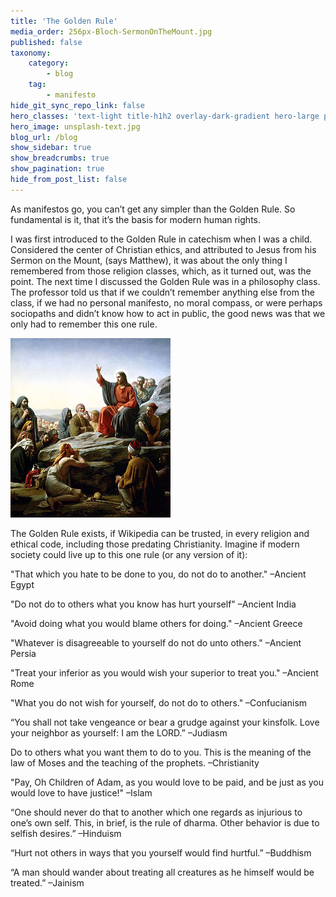 ```yaml
---
title: 'The Golden Rule'
media_order: 256px-Bloch-SermonOnTheMount.jpg
published: false
taxonomy:
    category:
        - blog
    tag:
        - manifesto
hide_git_sync_repo_link: false
hero_classes: 'text-light title-h1h2 overlay-dark-gradient hero-large parallax'
hero_image: unsplash-text.jpg
blog_url: /blog
show_sidebar: true
show_breadcrumbs: true
show_pagination: true
hide_from_post_list: false
---
```


As manifestos go, you can’t get any simpler than the Golden Rule. So fundamental is it, that it’s the basis for modern human rights.

I was first introduced to the Golden Rule in catechism when I was a child.  Considered the center of Christian ethics, and attributed to Jesus from his Sermon on the Mount, (says Matthew), it was about the only thing I remembered from those religion classes, which, as it turned out, was the point. The next time I discussed the Golden Rule was in a philosophy class. The professor told us that if we couldn’t remember anything else from the class, if we had no personal manifesto, no moral compass, or were perhaps sociopaths and didn’t know how to act in public, the good news was that we only had to remember this one rule.

![Book Cover](256px-Bloch-SermonOnTheMount.jpg?resize=550,425&classes=right)

The Golden Rule exists, if Wikipedia can be trusted, in every religion and ethical code, including those predating Christianity. Imagine if modern society could live up to this one rule (or any version of it):

"That which you hate to be done to you, do not do to another." –Ancient Egypt
 
"Do not do to others what you know has hurt yourself" –Ancient India

"Avoid doing what you would blame others for doing." –Ancient Greece

"Whatever is disagreeable to yourself do not do unto others." –Ancient Persia
 
"Treat your inferior as you would wish your superior to treat you." –Ancient Rome
 
"What you do not wish for yourself, do not do to others." –Confucianism
 
“You shall not take vengeance or bear a grudge against your kinsfolk. Love your neighbor as yourself: I am the LORD.” –Judiasm
 
Do to others what you want them to do to you. This is the meaning of the law of Moses and the teaching of the prophets. –Christianity
 
"Pay, Oh Children of Adam, as you would love to be paid, and be just as you would love to have justice!" –Islam
 
“One should never do that to another which one regards as injurious to one’s own self. This, in brief, is the rule of dharma. Other behavior is due to selfish desires.” –Hinduism
 
“Hurt not others in ways that you yourself would find hurtful.” –Buddhism
 
“A man should wander about treating all creatures as he himself would be treated.” –Jainism